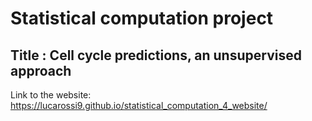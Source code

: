 # Statistical computation project

## Title : Cell cycle predictions, an unsupervised approach

Link to the website: https://lucarossi9.github.io/statistical_computation_4_website/
